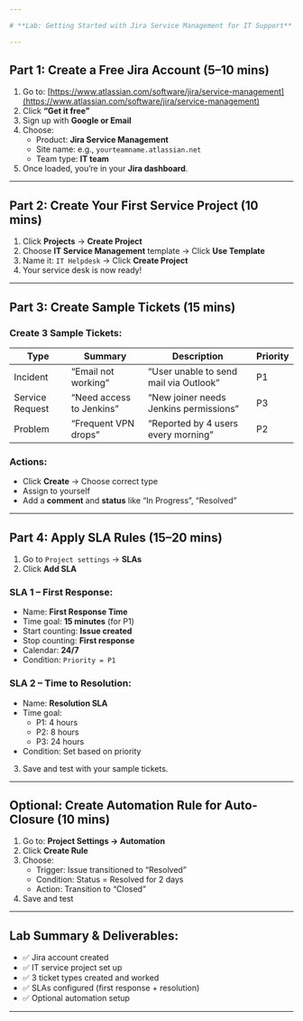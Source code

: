```yaml
---

# **Lab: Getting Started with Jira Service Management for IT Support**

---
```


## **Part 1: Create a Free Jira Account (5–10 mins)**

1. Go to: [https://www.atlassian.com/software/jira/service-management](https://www.atlassian.com/software/jira/service-management)
2. Click **“Get it free”**
3. Sign up with **Google or Email**
4. Choose:
   - Product: **Jira Service Management**
   - Site name: e.g., `yourteamname.atlassian.net`
   - Team type: **IT team**
5. Once loaded, you’re in your **Jira dashboard**.

---

## **Part 2: Create Your First Service Project (10 mins)**

1. Click **Projects** → **Create Project**
2. Choose **IT Service Management** template → Click **Use Template**
3. Name it: `IT Helpdesk` → Click **Create Project**
4. Your service desk is now ready!

---

## **Part 3: Create Sample Tickets (15 mins)**

### Create 3 Sample Tickets:

| Type            | Summary                          | Description                           | Priority |
|------------------|----------------------------------|---------------------------------------|----------|
| Incident         | “Email not working”              | “User unable to send mail via Outlook”| P1       |
| Service Request  | “Need access to Jenkins”         | “New joiner needs Jenkins permissions”| P3       |
| Problem          | “Frequent VPN drops”             | “Reported by 4 users every morning”   | P2       |

### Actions:
- Click **Create** → Choose correct type
- Assign to yourself
- Add a **comment** and **status** like “In Progress”, “Resolved”

---

## **Part 4: Apply SLA Rules (15–20 mins)**

1. Go to `Project settings` → **SLAs**
2. Click **Add SLA**

### SLA 1 – First Response:
- Name: **First Response Time**
- Time goal: **15 minutes** (for P1)
- Start counting: **Issue created**
- Stop counting: **First response**
- Calendar: **24/7**
- Condition: `Priority = P1`

### SLA 2 – Time to Resolution:
- Name: **Resolution SLA**
- Time goal:
  - P1: 4 hours
  - P2: 8 hours
  - P3: 24 hours
- Condition: Set based on priority

3. Save and test with your sample tickets.

---

## **Optional: Create Automation Rule for Auto-Closure (10 mins)**

1. Go to: **Project Settings → Automation**
2. Click **Create Rule**
3. Choose:
   - Trigger: Issue transitioned to “Resolved”
   - Condition: Status = Resolved for 2 days
   - Action: Transition to “Closed”
4. Save and test

---

## **Lab Summary & Deliverables:**
- ✅ Jira account created
- ✅ IT service project set up
- ✅ 3 ticket types created and worked
- ✅ SLAs configured (first response + resolution)
- ✅ Optional automation setup

---

